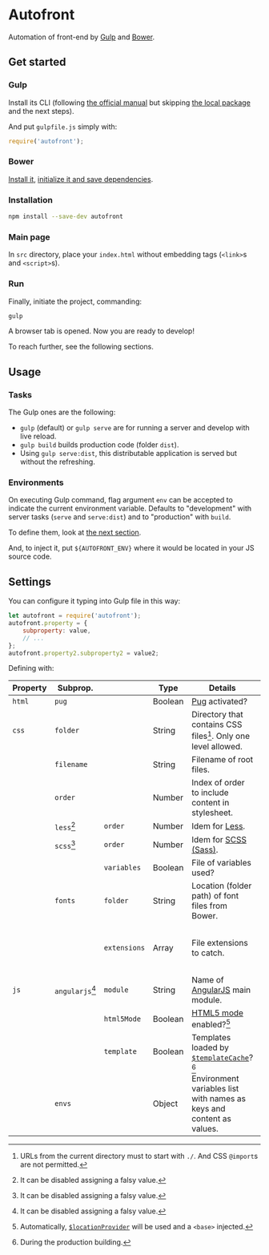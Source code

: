 # Autofront

Automation of front-end by [Gulp](https://gulpjs.com) and [Bower](https://bower.io).

## Get started

### Gulp

Install its CLI (following [the official manual](https://gulpjs.com/docs/en/getting-started/quick-start/) but skipping [the local package](https://gulpjs.com/docs/en/getting-started/quick-start/#install-the-gulp-package-in-your-devdependencies) and the next steps).

And put `gulpfile.js` simply with:

```js
require('autofront');
```

### Bower

[Install it](https://bower.io/#install-bower), [initialize it and save dependencies](https://bower.io/#save-packages).

### Installation

```sh
npm install --save-dev autofront
```

### Main page

In `src` directory, place your `index.html` without embedding tags (`<link>`s and `<script>`s).

### Run

Finally, initiate the project, commanding:

```sh
gulp
```

A browser tab is opened. Now you are ready to develop!

To reach further, see the following sections.

## Usage

### Tasks

The Gulp ones are the following:

- `gulp` (default) or `gulp serve` are for running a server and develop with live reload.
- `gulp build` builds production code (folder `dist`).
- Using `gulp serve:dist`, this distributable application is served but without the refreshing.

### Environments

On executing Gulp command, flag argument `env` can be accepted to indicate the current environment variable. Defaults to "development" with server tasks (`serve` and `serve:dist`) and to "production" with `build`.

To define them, look at [the next section](#settings).

And, to inject it, put `${AUTOFRONT_ENV}` where it would be located in your JS source code.

## Settings

You can configure it typing into Gulp file in this way:

```js
let autofront = require('autofront');
autofront.property = {
	subproperty: value,
	// ...
};
autofront.property2.subproperty2 = value2;
```

Defining with:

| Property | Subprop. | | Type | Details | Default |
| --- | --- | --- | --- | --- | --- |
| `html` | `pug` | | Boolean | [Pug](https://pugjs.org) activated? | `false` |
| `css` | `folder` | | String | Directory that contains CSS files[^1]. Only one level allowed. | `'styles/'` |
| | `filename` | | String | Filename of root files. | `'index'` |
| | `order` | | Number | Index of order to include content in stylesheet. | `0` |
| | `less`[^2] | `order` | Number | Idem for [Less](https://lesscss.org). | `1` |
| | `scss`[^2] | `order` | Number | Idem for [SCSS (Sass)](https://sass-lang.com/documentation/syntax#scss). | `2` |
| | | `variables` | Boolean | File of variables used? | `true` |
| | `fonts` | `folder` | String | Location (folder path) of font files from Bower. | `'fonts/'` |
| | | `extensions` | Array | File extensions to catch. | `['eot', 'otf', 'svg', 'ttf', 'woff', 'woff2']` |
| `js` | `angularjs`[^2] | `module` | String | Name of [AngularJS](https://angularjs.org) main module. | `'app'` |
| | | `html5Mode` | Boolean | [HTML5 mode](https://docs.angularjs.org/guide/$location#html5-mode) enabled?[^3] | `false` |
| | | `template` | Boolean | Templates loaded by [`$templateCache`](https://docs.angularjs.org/api/ng/service/$templateCache)?[^4] | `true` |
| | `envs` | | Object | Environment variables list with names as keys and content as values. | `{}` |

[^1]: URLs from the current directory must to start with `./`. And CSS `@import`s are not permitted.
[^2]: It can be disabled assigning a falsy value.
[^3]: Automatically, [`$locationProvider`](https://docs.angularjs.org/api/ng/provider/$locationProvider#html5Mode) will be used and a `<base>` injected.
[^4]: During the production building.